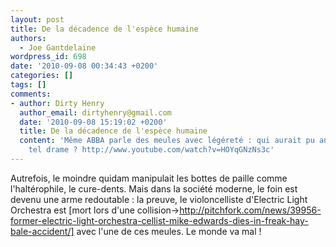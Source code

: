 ```yaml
---
layout: post
title: De la décadence de l'espèce humaine
authors:
  - Joe Gantdelaine
wordpress_id: 698
date: '2010-09-08 00:34:43 +0200'
categories: []
tags: []
comments:
- author: Dirty Henry
  author_email: dirtyhenry@gmail.com
  date: '2010-09-08 15:19:02 +0200'
  title: De la décadence de l'espèce humaine
  content: 'Même ABBA parle des meules avec légéreté : qui aurait pu anticiper un
    tel drame ? http://www.youtube.com/watch?v=HOYqGNzNs3c'
---
```

Autrefois, le moindre quidam manipulait les bottes de paille comme l'haltérophile, le cure-dents. Mais dans la société moderne, le foin est devenu une arme redoutable : la preuve, le violoncelliste d'Electric Light Orchestra est [mort lors d'une collision->http://pitchfork.com/news/39956-former-electric-light-orchestra-cellist-mike-edwards-dies-in-freak-hay-bale-accident/] avec l'une de ces meules. Le monde va mal !
